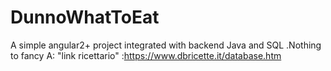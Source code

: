 # DunnoWhatToEat
A simple angular2+ project integrated with backend Java and SQL .Nothing to fancy
A:
"link ricettario" :https://www.dbricette.it/database.htm
